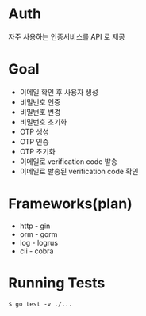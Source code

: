 # Auth
자주 사용하는 인증서비스를 API 로 제공

# Goal
* 이메일 확인 후 사용자 생성
* 비밀번호 인증
* 비밀번호 변경
* 비밀번호 초기화
* OTP 생성
* OTP 인증
* OTP 초기화
* 이메일로 verification code 발송
* 이메일로 발송된 verification code 확인

# Frameworks(plan)
* http - gin
* orm - gorm
* log - logrus
* cli - cobra

# Running Tests

```shell
$ go test -v ./...
```
